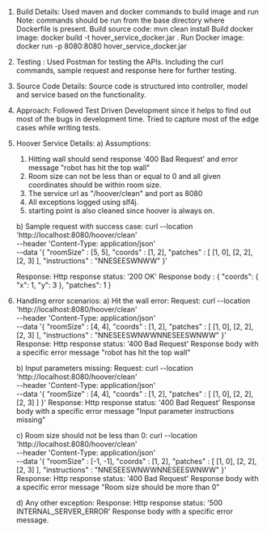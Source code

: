 
1. Build Details:
    Used maven and docker commands to build image and run
    Note: commands should be run from the base directory where Dockerfile is present.
        Build source code:     mvn clean install
        Build docker image:    docker build -t hover_service_docker.jar .
        Run Docker image:      docker run -p 8080:8080 hover_service_docker.jar
2. Testing : 
   Used Postman  for testing the APIs. Including the curl commands, sample request and response here for further testing.
3. Source Code Details:
   Source code is structured into controller, model and service based on the functionality.
4. Approach:
    Followed Test Driven Development since it helps to find out most of the bugs in development time.
    Tried to capture most of the edge cases while writing tests.

5. Hoover Service Details:
    a) Assumptions:
    1. Hitting wall should send response '400 Bad Request' and  error message "robot has hit the top wall"
    2. Room size can not be less than or equal to 0 and all given coordinates should be within room size.
    3. The service url as "/hoover/clean" and port as 8080
    4. All exceptions logged using slf4j.
    5. starting point is also cleaned since hoover is always on.
   
    b) Sample request with success case:
            curl --location 'http://localhost:8080/hoover/clean' \
            --header 'Content-Type: application/json' \
            --data '{
              "roomSize" : [5, 5],
              "coords" : [1, 2],
              "patches" : [
                [1, 0],
                [2, 2],
                [2, 3]
              ],
              "instructions" : "NNESEESWNWW"
            }'

    Response:
     Http response status: '200 OK'
     Response body : {
                         "coords": {
                             "x": 1,
                             "y": 3
                         },
                         "patches": 1
                     }



6. Handling error scenarios:
    a) Hit the wall error:
    Request:
                curl --location 'http://localhost:8080/hoover/clean' \
                --header 'Content-Type: application/json' \
                --data '{
                  "roomSize" : [4, 4],
                  "coords" : [1, 2],
                  "patches" : [
                    [1, 0],
                    [2, 2],
                    [2, 3]
                  ],
                  "instructions" : "NNESEESWNWWNNESEESWNWW"
                }'
    Response:
     Http response status: '400 Bad Request'
     Response body with a specific error message "robot has hit the top wall"
    
    b) Input parameters missing:
    Request:
                curl --location 'http://localhost:8080/hoover/clean' \
                --header 'Content-Type: application/json' \
                --data '{
                  "roomSize" : [4, 4],
                  "coords" : [1, 2],
                  "patches" : [
                    [1, 0],
                    [2, 2],
                    [2, 3]
                  ]
                }'
    Response:
     Http response status: '400 Bad Request'
     Response body with a specific error message "Input parameter instructions missing"
    
    c) Room size should not be less than 0:
                curl --location 'http://localhost:8080/hoover/clean' \
                --header 'Content-Type: application/json' \
                --data '{
                  "roomSize" : [-1, -1],
                  "coords" : [1, 2],
                  "patches" : [
                    [1, 0],
                    [2, 2],
                    [2, 3]
                  ],
                  "instructions" : "NNESEESWNWWNNESEESWNWW"
                }'
    Response:
     Http response status: '400 Bad Request'
     Response body with a specific error message "Room size should be more than 0"
    
    d) Any other exception:
    Response:
     Http response status: '500 INTERNAL_SERVER_ERROR'
     Response body with a specific error message.